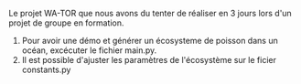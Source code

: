 Le projet WA-TOR que nous avons du tenter de réaliser en 3 jours lors d'un projet de groupe en formation.

1) Pour avoir une démo et générer un écosysteme de poisson dans un océan, excécuter le fichier main.py. 
2) Il est possible d'ajuster les paramètres de l'écosystème sur le ficier constants.py


